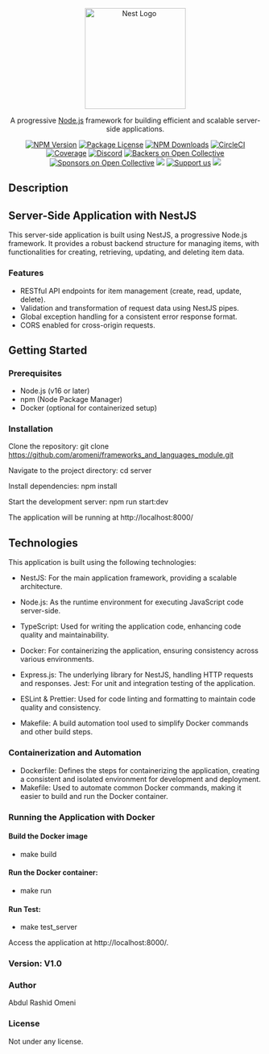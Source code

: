 <p align="center">
  <a href="http://nestjs.com/" target="blank"><img src="https://nestjs.com/img/logo-small.svg" width="200" alt="Nest Logo" /></a>
</p>

[circleci-image]: https://img.shields.io/circleci/build/github/nestjs/nest/master?token=abc123def456
[circleci-url]: https://circleci.com/gh/nestjs/nest

  <p align="center">A progressive <a href="http://nodejs.org" target="_blank">Node.js</a> framework for building efficient and scalable server-side applications.</p>
    <p align="center">
<a href="https://www.npmjs.com/~nestjscore" target="_blank"><img src="https://img.shields.io/npm/v/@nestjs/core.svg" alt="NPM Version" /></a>
<a href="https://www.npmjs.com/~nestjscore" target="_blank"><img src="https://img.shields.io/npm/l/@nestjs/core.svg" alt="Package License" /></a>
<a href="https://www.npmjs.com/~nestjscore" target="_blank"><img src="https://img.shields.io/npm/dm/@nestjs/common.svg" alt="NPM Downloads" /></a>
<a href="https://circleci.com/gh/nestjs/nest" target="_blank"><img src="https://img.shields.io/circleci/build/github/nestjs/nest/master" alt="CircleCI" /></a>
<a href="https://coveralls.io/github/nestjs/nest?branch=master" target="_blank"><img src="https://coveralls.io/repos/github/nestjs/nest/badge.svg?branch=master#9" alt="Coverage" /></a>
<a href="https://discord.gg/G7Qnnhy" target="_blank"><img src="https://img.shields.io/badge/discord-online-brightgreen.svg" alt="Discord"/></a>
<a href="https://opencollective.com/nest#backer" target="_blank"><img src="https://opencollective.com/nest/backers/badge.svg" alt="Backers on Open Collective" /></a>
<a href="https://opencollective.com/nest#sponsor" target="_blank"><img src="https://opencollective.com/nest/sponsors/badge.svg" alt="Sponsors on Open Collective" /></a>
  <a href="https://paypal.me/kamilmysliwiec" target="_blank"><img src="https://img.shields.io/badge/Donate-PayPal-ff3f59.svg"/></a>
    <a href="https://opencollective.com/nest#sponsor"  target="_blank"><img src="https://img.shields.io/badge/Support%20us-Open%20Collective-41B883.svg" alt="Support us"></a>
  <a href="https://twitter.com/nestframework" target="_blank"><img src="https://img.shields.io/twitter/follow/nestframework.svg?style=social&label=Follow"></a>
</p>
  <!--[![Backers on Open Collective](https://opencollective.com/nest/backers/badge.svg)](https://opencollective.com/nest#backer)
  [![Sponsors on Open Collective](https://opencollective.com/nest/sponsors/badge.svg)](https://opencollective.com/nest#sponsor)-->

## Description



## Server-Side Application with NestJS
This server-side application is built using NestJS, a progressive Node.js framework. It provides a robust backend structure for managing items, with functionalities for creating, retrieving, updating, and deleting item data.

### Features
- RESTful API endpoints for item management (create, read, update, delete).
- Validation and transformation of request data using NestJS pipes.
- Global exception handling for a consistent error response format.
- CORS enabled for cross-origin requests.


## Getting Started


### Prerequisites
- Node.js (v16 or later)
- npm (Node Package Manager)
- Docker (optional for containerized setup) 

### Installation

Clone the repository:
git clone https://github.com/aromeni/frameworks_and_languages_module.git

Navigate to the project directory:
cd server

Install dependencies:
npm install

Start the development server:
npm run start:dev


The application will be running at http://localhost:8000/


## Technologies 

This application is built using the following technologies:

- NestJS: For the main application framework, providing a scalable architecture.
- Node.js: As the runtime environment for executing JavaScript code server-side.
- TypeScript: Used for writing the application code, enhancing code quality and maintainability.
- Docker: For containerizing the application, ensuring consistency across various environments.
- Express.js: The underlying library for NestJS, handling HTTP requests and responses.
Jest: For unit and integration testing of the application.
- ESLint & Prettier: Used for code linting and formatting to maintain code quality and consistency.

- Makefile: A build automation tool used to simplify Docker commands and other build steps.

### Containerization and Automation
- Dockerfile: Defines the steps for containerizing the application, creating a consistent and isolated environment for development and deployment.
- Makefile: Used to automate common Docker commands, making it easier to build and run the Docker container.


### Running the Application with Docker

#### Build the Docker image
- make build
#### Run the Docker container:
- make run
#### Run Test:
- make test_server





Access the application at http://localhost:8000/.

### Version: V1.0

### Author
Abdul Rashid Omeni


### License
Not under any license.



